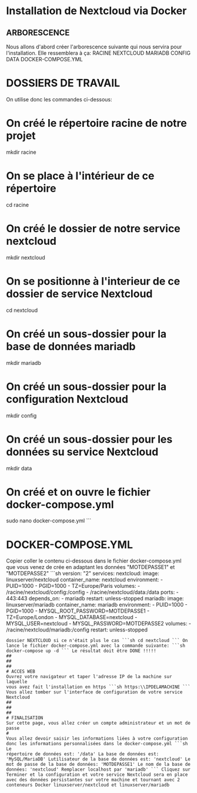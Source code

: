 # Installation de Nextcloud via Docker
##
##
##
## ARBORESCENCE
Nous allons d'abord créer l'arborescence suivante qui nous servira pour 
l'installation. Elle ressemblera à ça: 
RACINE
     NEXTCLOUD 
             MARIADB 
             CONFIG 
             DATA 
             DOCKER-COMPOSE.YML
##
##
##
# DOSSIERS DE TRAVAIL
On utilise donc les commandes ci-dessous:
# On créé le répertoire racine de notre projet
mkdir racine
# On se place à l'intérieur de ce répertoire
cd racine
# On créé le dossier de notre service nextcloud
mkdir nextcloud
# On se positionne à l'interieur de ce dossier de service Nextcloud
cd nextcloud
# On créé un sous-dossier pour la base de données mariadb
mkdir mariadb
# On créé un sous-dossier pour la configuration Nextcloud
mkdir config
# On créé un sous-dossier pour les données su service Nextcloud
mkdir data
# On créé et on ouvre le fichier docker-compose.yml
sudo nano docker-compose.yml ```
##
##
##
# DOCKER-COMPOSE.YML
Copier coller le contenu ci-dessous dans le fichier docker-compose.yml 
que vous venez de crée en adaptant les données "MOTDEPASSE1" et 
"MOTDEPASSE2" ```sh version: "2" services:
  nextcloud: image: linuxserver/nextcloud container_name: nextcloud 
    environment:
      - PUID=1000 - PGID=1000 - TZ=Europe/Paris volumes: - 
      /racine/nextcloud/config:/config - /racine/nextcloud/data:/data
    ports: - 443:443 depends_on: - mariadb restart: unless-stopped 
  mariadb:
    image: linuxserver/mariadb container_name: mariadb environment: - 
      PUID=1000 - PGID=1000 - MYSQL_ROOT_PASSWORD=MOTDEPASSE1 - 
      TZ=Europe/London - MYSQL_DATABASE=nextcloud - MYSQL_USER=nextcloud 
      - MYSQL_PASSWORD=MOTDEPASSE2
    volumes: - /racine/nextcloud/mariadb:/config restart: unless-stopped 
``` On enregistre ce fichier docker-compose.yml On se replace dans le 
dossier NEXTCLOUD si ce n'était plus le cas ```sh cd nextcloud ``` On 
lance le fichier docker-compose.yml avec la commande suivante: ```sh 
docker-compose up -d ``` Le résultat doit être DONE !!!!!
##
##
##
# ACCES WEB
Ouvrez votre navigateur et taper l'adresse IP de la machine sur laquelle 
vous avez fait l'installation en https ```sh https:\\IPDELAMACHINE ``` 
Vous allez tomber sur l'interface de configuration de votre service 
Nextcloud
##
##
##
# FINALISATION
Sur cette page, vous allez créer un compte administrateur et un mot de 
passe
#
Vous allez devoir saisir les informations liées à votre configuration 
donc les informations personnalisées dans le docker-compose.yml ```sh Le 
répertoire de données est: '/data' La base de données est: 
'MySQL/MariaDB' Lutilisateur de la base de données est: 'nextcloud' Le 
mot de passe de la base de données: 'MOTDEPASSE1' Le nom de la base de 
données: 'nextcloud' Remplacer localhost par 'mariadb' ``` Cliquez sur 
Terminer et la configuration et votre service Nextcloud sera en place 
avec des données persistantes sur votre machine et tournant avec 2 
conteneurs Docker linuxserver/nextcloud et linuxserver/mariadb
